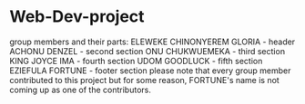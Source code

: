 # Web-Dev-project
group members and their parts:
ELEWEKE CHINONYEREM GLORIA - header
ACHONU DENZEL - second section
ONU CHUKWUEMEKA - third section
KING JOYCE IMA - fourth section
UDOM GOODLUCK - fifth section
EZIEFULA FORTUNE - footer section
please note that every group member contributed to this project but for some reason, FORTUNE's name is not coming up as one of the contributors.
